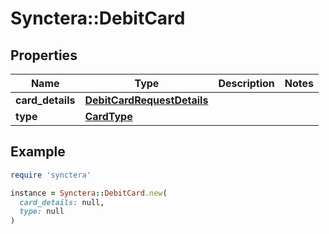 # Synctera::DebitCard

## Properties

| Name | Type | Description | Notes |
| ---- | ---- | ----------- | ----- |
| **card_details** | [**DebitCardRequestDetails**](DebitCardRequestDetails.md) |  |  |
| **type** | [**CardType**](CardType.md) |  |  |

## Example

```ruby
require 'synctera'

instance = Synctera::DebitCard.new(
  card_details: null,
  type: null
)
```


